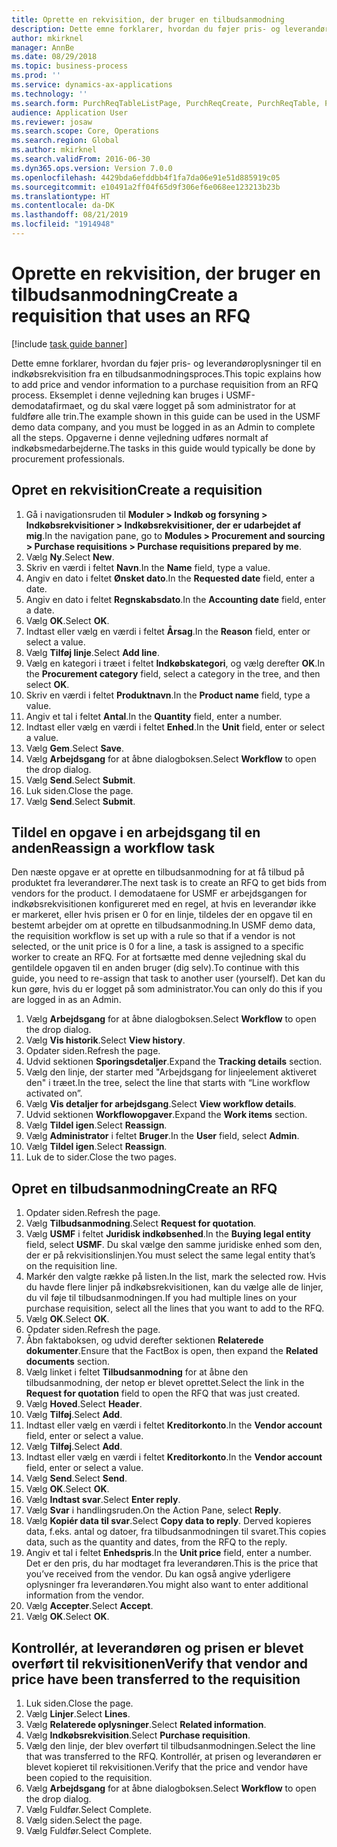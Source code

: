 ```yaml
---
title: Oprette en rekvisition, der bruger en tilbudsanmodning
description: Dette emne forklarer, hvordan du føjer pris- og leverandøroplysninger til en indkøbsrekvisition fra en tilbudsanmodningsproces.
author: mkirknel
manager: AnnBe
ms.date: 08/29/2018
ms.topic: business-process
ms.prod: ''
ms.service: dynamics-ax-applications
ms.technology: ''
ms.search.form: PurchReqTableListPage, PurchReqCreate, PurchReqTable, PurchReqLineRelatedDocuments, EcoResCategorySingleLookup, PurchReqWorkflowDropDialog, WorkflowSubmitDialog, WorkflowStatus, WorkflowWorkItemActionDialog, WorkflowUserListLookup, PurchReqCopyRFQ, SysDataAreaSelectLookup, PurchRFQCaseTable, PurchRFQEditLines, PurchRFQReplyTable, UnitOfMeasureLookup
audience: Application User
ms.reviewer: josaw
ms.search.scope: Core, Operations
ms.search.region: Global
ms.author: mkirknel
ms.search.validFrom: 2016-06-30
ms.dyn365.ops.version: Version 7.0.0
ms.openlocfilehash: 4429bda6efddbb4f1fa7da06e91e51d885919c05
ms.sourcegitcommit: e10491a2ff04f65d9f306ef6e068ee123213b23b
ms.translationtype: HT
ms.contentlocale: da-DK
ms.lasthandoff: 08/21/2019
ms.locfileid: "1914948"
---
```

# <a name="create-a-requisition-that-uses-an-rfq"></a><span data-ttu-id="058d7-103">Oprette en rekvisition, der bruger en tilbudsanmodning</span><span class="sxs-lookup"><span data-stu-id="058d7-103">Create a requisition that uses an RFQ</span></span>

[!include [task guide banner](../../includes/task-guide-banner.md)]

<span data-ttu-id="058d7-104">Dette emne forklarer, hvordan du føjer pris- og leverandøroplysninger til en indkøbsrekvisition fra en tilbudsanmodningsproces.</span><span class="sxs-lookup"><span data-stu-id="058d7-104">This topic explains how to add price and vendor information to a purchase requisition from an RFQ process.</span></span> <span data-ttu-id="058d7-105">Eksemplet i denne vejledning kan bruges i USMF-demodatafirmaet, og du skal være logget på som administrator for at fuldføre alle trin.</span><span class="sxs-lookup"><span data-stu-id="058d7-105">The example shown in this guide can be used in the USMF demo data company, and you must be logged in as an Admin to complete all the steps.</span></span> <span data-ttu-id="058d7-106">Opgaverne i denne vejledning udføres normalt af indkøbsmedarbejderne.</span><span class="sxs-lookup"><span data-stu-id="058d7-106">The tasks in this guide would typically be done by procurement professionals.</span></span>


## <a name="create-a-requisition"></a><span data-ttu-id="058d7-107">Opret en rekvisition</span><span class="sxs-lookup"><span data-stu-id="058d7-107">Create a requisition</span></span>
1. <span data-ttu-id="058d7-108">Gå i navigationsruden til **Moduler > Indkøb og forsyning > Indkøbsrekvisitioner > Indkøbsrekvisitioner, der er udarbejdet af mig**.</span><span class="sxs-lookup"><span data-stu-id="058d7-108">In the navigation pane, go to **Modules > Procurement and sourcing > Purchase requisitions > Purchase requisitions prepared by me**.</span></span>
2. <span data-ttu-id="058d7-109">Vælg **Ny**.</span><span class="sxs-lookup"><span data-stu-id="058d7-109">Select **New**.</span></span>
3. <span data-ttu-id="058d7-110">Skriv en værdi i feltet **Navn**.</span><span class="sxs-lookup"><span data-stu-id="058d7-110">In the **Name** field, type a value.</span></span>
4. <span data-ttu-id="058d7-111">Angiv en dato i feltet **Ønsket dato**.</span><span class="sxs-lookup"><span data-stu-id="058d7-111">In the **Requested date** field, enter a date.</span></span>
5. <span data-ttu-id="058d7-112">Angiv en dato i feltet **Regnskabsdato**.</span><span class="sxs-lookup"><span data-stu-id="058d7-112">In the **Accounting date** field, enter a date.</span></span>
6. <span data-ttu-id="058d7-113">Vælg **OK**.</span><span class="sxs-lookup"><span data-stu-id="058d7-113">Select **OK**.</span></span>
7. <span data-ttu-id="058d7-114">Indtast eller vælg en værdi i feltet **Årsag**.</span><span class="sxs-lookup"><span data-stu-id="058d7-114">In the **Reason** field, enter or select a value.</span></span>
8. <span data-ttu-id="058d7-115">Vælg **Tilføj linje**.</span><span class="sxs-lookup"><span data-stu-id="058d7-115">Select **Add line**.</span></span>
9. <span data-ttu-id="058d7-116">Vælg en kategori i træet i feltet **Indkøbskategori**, og vælg derefter **OK**.</span><span class="sxs-lookup"><span data-stu-id="058d7-116">In the **Procurement category** field, select a category in the tree, and then select **OK**.</span></span>
10. <span data-ttu-id="058d7-117">Skriv en værdi i feltet **Produktnavn**.</span><span class="sxs-lookup"><span data-stu-id="058d7-117">In the **Product name** field, type a value.</span></span>
11. <span data-ttu-id="058d7-118">Angiv et tal i feltet **Antal**.</span><span class="sxs-lookup"><span data-stu-id="058d7-118">In the **Quantity** field, enter a number.</span></span>
12. <span data-ttu-id="058d7-119">Indtast eller vælg en værdi i feltet **Enhed**.</span><span class="sxs-lookup"><span data-stu-id="058d7-119">In the **Unit** field, enter or select a value.</span></span>
13. <span data-ttu-id="058d7-120">Vælg **Gem**.</span><span class="sxs-lookup"><span data-stu-id="058d7-120">Select **Save**.</span></span>
14. <span data-ttu-id="058d7-121">Vælg **Arbejdsgang** for at åbne dialogboksen.</span><span class="sxs-lookup"><span data-stu-id="058d7-121">Select **Workflow** to open the drop dialog.</span></span>
15. <span data-ttu-id="058d7-122">Vælg **Send**.</span><span class="sxs-lookup"><span data-stu-id="058d7-122">Select **Submit**.</span></span>
16. <span data-ttu-id="058d7-123">Luk siden.</span><span class="sxs-lookup"><span data-stu-id="058d7-123">Close the page.</span></span>
17. <span data-ttu-id="058d7-124">Vælg **Send**.</span><span class="sxs-lookup"><span data-stu-id="058d7-124">Select **Submit**.</span></span>

## <a name="reassign-a-workflow-task"></a><span data-ttu-id="058d7-125">Tildel en opgave i en arbejdsgang til en anden</span><span class="sxs-lookup"><span data-stu-id="058d7-125">Reassign a workflow task</span></span>
<span data-ttu-id="058d7-126">Den næste opgave er at oprette en tilbudsanmodning for at få tilbud på produktet fra leverandører.</span><span class="sxs-lookup"><span data-stu-id="058d7-126">The next task is to create an RFQ to get bids from vendors for the product.</span></span> <span data-ttu-id="058d7-127">I demodataene for USMF er arbejdsgangen for indkøbsrekvisitionen konfigureret med en regel, at hvis en leverandør ikke er markeret, eller hvis prisen er 0 for en linje, tildeles der en opgave til en bestemt arbejder om at oprette en tilbudsanmodning.</span><span class="sxs-lookup"><span data-stu-id="058d7-127">In USMF demo data, the requisition workflow is set up with a rule so that if a vendor is not selected, or the unit price is 0 for a line, a task is assigned to a specific worker to create an RFQ.</span></span> <span data-ttu-id="058d7-128">For at fortsætte med denne vejledning skal du gentildele opgaven til en anden bruger (dig selv).</span><span class="sxs-lookup"><span data-stu-id="058d7-128">To continue with this guide, you need to re-assign that task to another user (yourself).</span></span> <span data-ttu-id="058d7-129">Det kan du kun gøre, hvis du er logget på som administrator.</span><span class="sxs-lookup"><span data-stu-id="058d7-129">You can only do this if you are logged in as an Admin.</span></span>  

1. <span data-ttu-id="058d7-130">Vælg **Arbejdsgang** for at åbne dialogboksen.</span><span class="sxs-lookup"><span data-stu-id="058d7-130">Select **Workflow** to open the drop dialog.</span></span>
2. <span data-ttu-id="058d7-131">Vælg **Vis historik**.</span><span class="sxs-lookup"><span data-stu-id="058d7-131">Select **View history**.</span></span>
3. <span data-ttu-id="058d7-132">Opdater siden.</span><span class="sxs-lookup"><span data-stu-id="058d7-132">Refresh the page.</span></span>
4. <span data-ttu-id="058d7-133">Udvid sektionen **Sporingsdetaljer**.</span><span class="sxs-lookup"><span data-stu-id="058d7-133">Expand the **Tracking details** section.</span></span>
5. <span data-ttu-id="058d7-134">Vælg den linje, der starter med "Arbejdsgang for linjeelement aktiveret den" i træet.</span><span class="sxs-lookup"><span data-stu-id="058d7-134">In the tree, select the line that starts with “Line workflow activated on”.</span></span>
6. <span data-ttu-id="058d7-135">Vælg **Vis detaljer for arbejdsgang**.</span><span class="sxs-lookup"><span data-stu-id="058d7-135">Select **View workflow details**.</span></span>
7. <span data-ttu-id="058d7-136">Udvid sektionen **Workflowopgaver**.</span><span class="sxs-lookup"><span data-stu-id="058d7-136">Expand the **Work items** section.</span></span>
8. <span data-ttu-id="058d7-137">Vælg **Tildel igen**.</span><span class="sxs-lookup"><span data-stu-id="058d7-137">Select **Reassign**.</span></span>
9. <span data-ttu-id="058d7-138">Vælg **Administrator** i feltet **Bruger**.</span><span class="sxs-lookup"><span data-stu-id="058d7-138">In the **User** field, select **Admin**.</span></span>
10. <span data-ttu-id="058d7-139">Vælg **Tildel igen**.</span><span class="sxs-lookup"><span data-stu-id="058d7-139">Select **Reassign**.</span></span>
11. <span data-ttu-id="058d7-140">Luk de to sider.</span><span class="sxs-lookup"><span data-stu-id="058d7-140">Close the two pages.</span></span>

## <a name="create-an-rfq"></a><span data-ttu-id="058d7-141">Opret en tilbudsanmodning</span><span class="sxs-lookup"><span data-stu-id="058d7-141">Create an RFQ</span></span>

1. <span data-ttu-id="058d7-142">Opdater siden.</span><span class="sxs-lookup"><span data-stu-id="058d7-142">Refresh the page.</span></span>
2. <span data-ttu-id="058d7-143">Vælg **Tilbudsanmodning**.</span><span class="sxs-lookup"><span data-stu-id="058d7-143">Select **Request for quotation**.</span></span>
3. <span data-ttu-id="058d7-144">Vælg **USMF** i feltet **Juridisk indkøbsenhed**.</span><span class="sxs-lookup"><span data-stu-id="058d7-144">In the **Buying legal entity** field, select **USMF**.</span></span> <span data-ttu-id="058d7-145">Du skal vælge den samme juridiske enhed som den, der er på rekvisitionslinjen.</span><span class="sxs-lookup"><span data-stu-id="058d7-145">You must select the same legal entity that’s on the requisition line.</span></span>  
4. <span data-ttu-id="058d7-146">Markér den valgte række på listen.</span><span class="sxs-lookup"><span data-stu-id="058d7-146">In the list, mark the selected row.</span></span> <span data-ttu-id="058d7-147">Hvis du havde flere linjer på indkøbsrekvisitionen, kan du vælge alle de linjer, du vil føje til tilbudsanmodningen.</span><span class="sxs-lookup"><span data-stu-id="058d7-147">If you had multiple lines on your purchase requisition, select all the lines that you want to add to the RFQ.</span></span>  
5. <span data-ttu-id="058d7-148">Vælg **OK**.</span><span class="sxs-lookup"><span data-stu-id="058d7-148">Select **OK**.</span></span>
6. <span data-ttu-id="058d7-149">Opdater siden.</span><span class="sxs-lookup"><span data-stu-id="058d7-149">Refresh the page.</span></span>
7. <span data-ttu-id="058d7-150">Åbn faktaboksen, og udvid derefter sektionen **Relaterede dokumenter**.</span><span class="sxs-lookup"><span data-stu-id="058d7-150">Ensure that the FactBox is open, then expand the **Related documents** section.</span></span>
8. <span data-ttu-id="058d7-151">Vælg linket i feltet **Tilbudsanmodning** for at åbne den tilbudsanmodning, der netop er blevet oprettet.</span><span class="sxs-lookup"><span data-stu-id="058d7-151">Select the link in the **Request for quotation** field to open the RFQ that was just created.</span></span>
9. <span data-ttu-id="058d7-152">Vælg **Hoved**.</span><span class="sxs-lookup"><span data-stu-id="058d7-152">Select **Header**.</span></span>
10. <span data-ttu-id="058d7-153">Vælg **Tilføj**.</span><span class="sxs-lookup"><span data-stu-id="058d7-153">Select **Add**.</span></span>
11. <span data-ttu-id="058d7-154">Indtast eller vælg en værdi i feltet **Kreditorkonto**.</span><span class="sxs-lookup"><span data-stu-id="058d7-154">In the **Vendor account** field, enter or select a value.</span></span>
12. <span data-ttu-id="058d7-155">Vælg **Tilføj**.</span><span class="sxs-lookup"><span data-stu-id="058d7-155">Select **Add**.</span></span>
13. <span data-ttu-id="058d7-156">Indtast eller vælg en værdi i feltet **Kreditorkonto**.</span><span class="sxs-lookup"><span data-stu-id="058d7-156">In the **Vendor account** field, enter or select a value.</span></span>
14. <span data-ttu-id="058d7-157">Vælg **Send**.</span><span class="sxs-lookup"><span data-stu-id="058d7-157">Select **Send**.</span></span>
15. <span data-ttu-id="058d7-158">Vælg **OK**.</span><span class="sxs-lookup"><span data-stu-id="058d7-158">Select **OK**.</span></span>
16. <span data-ttu-id="058d7-159">Vælg **Indtast svar**.</span><span class="sxs-lookup"><span data-stu-id="058d7-159">Select **Enter reply**.</span></span>
17. <span data-ttu-id="058d7-160">Vælg **Svar** i handlingsruden.</span><span class="sxs-lookup"><span data-stu-id="058d7-160">On the Action Pane, select **Reply**.</span></span>
18. <span data-ttu-id="058d7-161">Vælg **Kopiér data til svar**.</span><span class="sxs-lookup"><span data-stu-id="058d7-161">Select **Copy data to reply**.</span></span> <span data-ttu-id="058d7-162">Derved kopieres data, f.eks. antal og datoer, fra tilbudsanmodningen til svaret.</span><span class="sxs-lookup"><span data-stu-id="058d7-162">This copies data, such as the quantity and dates, from the RFQ to the reply.</span></span>  
19. <span data-ttu-id="058d7-163">Angiv et tal i feltet **Enhedspris**.</span><span class="sxs-lookup"><span data-stu-id="058d7-163">In the **Unit price** field, enter a number.</span></span> <span data-ttu-id="058d7-164">Det er den pris, du har modtaget fra leverandøren.</span><span class="sxs-lookup"><span data-stu-id="058d7-164">This is the price that you’ve received from the vendor.</span></span> <span data-ttu-id="058d7-165">Du kan også angive yderligere oplysninger fra leverandøren.</span><span class="sxs-lookup"><span data-stu-id="058d7-165">You might also want to enter additional information from the vendor.</span></span>  
20. <span data-ttu-id="058d7-166">Vælg **Accepter**.</span><span class="sxs-lookup"><span data-stu-id="058d7-166">Select **Accept**.</span></span>
21. <span data-ttu-id="058d7-167">Vælg **OK**.</span><span class="sxs-lookup"><span data-stu-id="058d7-167">Select **OK**.</span></span>

## <a name="verify-that-vendor-and-price-have-been-transferred-to-the-requisition"></a><span data-ttu-id="058d7-168">Kontrollér, at leverandøren og prisen er blevet overført til rekvisitionen</span><span class="sxs-lookup"><span data-stu-id="058d7-168">Verify that vendor and price have been transferred to the requisition</span></span>
1. <span data-ttu-id="058d7-169">Luk siden.</span><span class="sxs-lookup"><span data-stu-id="058d7-169">Close the page.</span></span>
2. <span data-ttu-id="058d7-170">Vælg **Linjer**.</span><span class="sxs-lookup"><span data-stu-id="058d7-170">Select **Lines**.</span></span>
3. <span data-ttu-id="058d7-171">Vælg **Relaterede oplysninger**.</span><span class="sxs-lookup"><span data-stu-id="058d7-171">Select **Related information**.</span></span>
4. <span data-ttu-id="058d7-172">Vælg **Indkøbsrekvisition**.</span><span class="sxs-lookup"><span data-stu-id="058d7-172">Select **Purchase requisition**.</span></span>
5. <span data-ttu-id="058d7-173">Vælg den linje, der blev overført til tilbudsanmodningen.</span><span class="sxs-lookup"><span data-stu-id="058d7-173">Select the line that was transferred to the RFQ.</span></span> <span data-ttu-id="058d7-174">Kontrollér, at prisen og leverandøren er blevet kopieret til rekvisitionen.</span><span class="sxs-lookup"><span data-stu-id="058d7-174">Verify that the price and vendor have been copied to the requisition.</span></span>  
6. <span data-ttu-id="058d7-175">Vælg **Arbejdsgang** for at åbne dialogboksen.</span><span class="sxs-lookup"><span data-stu-id="058d7-175">Select **Workflow** to open the drop dialog.</span></span>
7. <span data-ttu-id="058d7-176">Vælg Fuldfør.</span><span class="sxs-lookup"><span data-stu-id="058d7-176">Select Complete.</span></span>
8. <span data-ttu-id="058d7-177">Vælg siden.</span><span class="sxs-lookup"><span data-stu-id="058d7-177">Select the page.</span></span>
9. <span data-ttu-id="058d7-178">Vælg Fuldfør.</span><span class="sxs-lookup"><span data-stu-id="058d7-178">Select Complete.</span></span>

